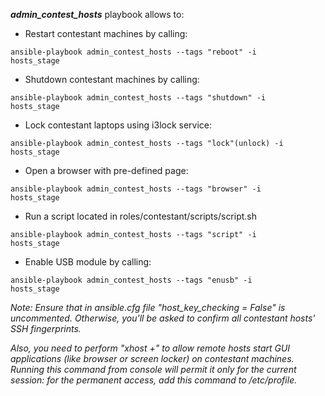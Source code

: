**_admin_contest_hosts_** playbook allows to: 

* Restart contestant machines by calling:

<code>ansible-playbook admin_contest_hosts --tags "reboot" -i hosts_stage</code>

* Shutdown contestant machines by calling:

<code>ansible-playbook admin_contest_hosts --tags "shutdown" -i hosts_stage</code>

* Lock contestant laptops using i3lock service:

<code>ansible-playbook admin_contest_hosts --tags "lock"(unlock) -i hosts_stage</code>

* Open a browser with pre-defined page:

<code>ansible-playbook admin_contest_hosts --tags "browser" -i hosts_stage</code>

* Run a script located in roles/contestant/scripts/script.sh

<code>ansible-playbook admin_contest_hosts --tags "script" -i hosts_stage</code>

* Enable USB module by calling:

<code>ansible-playbook admin_contest_hosts --tags "enusb" -i hosts_stage</code>


_Note: Ensure that in ansible.cfg file "host_key_checking = False" is uncommented. Otherwise, you'll be asked to confirm all contestant hosts' SSH fingerprints._

_Also, you need to perform "xhost +" to allow remote hosts start GUI applications (like browser or screen locker) on contestant machines. Running this command from console will permit it only for the current session: for the permanent access, add this command to /etc/profile._
